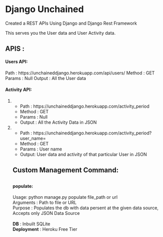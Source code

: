 <h1>Django Unchained</h1>

Created a REST APIs Using Django and Django Rest Framework

This serves you the User data and User Activity data.

<h2>APIS :</h2> 
<h4>Users API:</h4>
  Path : https://unchaineddjango.herokuapp.com/api/users/
  Method : GET
  Params : Null
  Output : All the User data
  
<h4>Activity API:</h4>
  <ol>
  <li> <ul><li>Path : https://unchaineddjango.herokuapp.com/activity_period</li>
       <li>Method : GET</li>
       <li>Params : Null</li>
       <li>Output : All the Activity Data in JSON</li>
       </ul>
  </li>  
  <li> <ul><li>Path : https://unchaineddjango.herokuapp.com/activity_period?user_name=<user_name></li>
       <li>Method : GET</li>
       <li>Params : User name</li>
       <li>Output: User data and activity of that particular User in JSON</li>
       </ul>
  </li>

<h2>Custom Management Command:<h2>
  <h4>populate:</h4>
    Usage: python manage.py populate file_path or url<br>
    Arguments : Path to file or URL<br>
    Purpose : Populates the db with data persent at the given data source, Accepts only JSON Data Source<br>
    
<br>    
<b>DB</b> : Inbuilt SQLite
 
 <br>
<b>Deployment</b> : Heroku Free Tier

